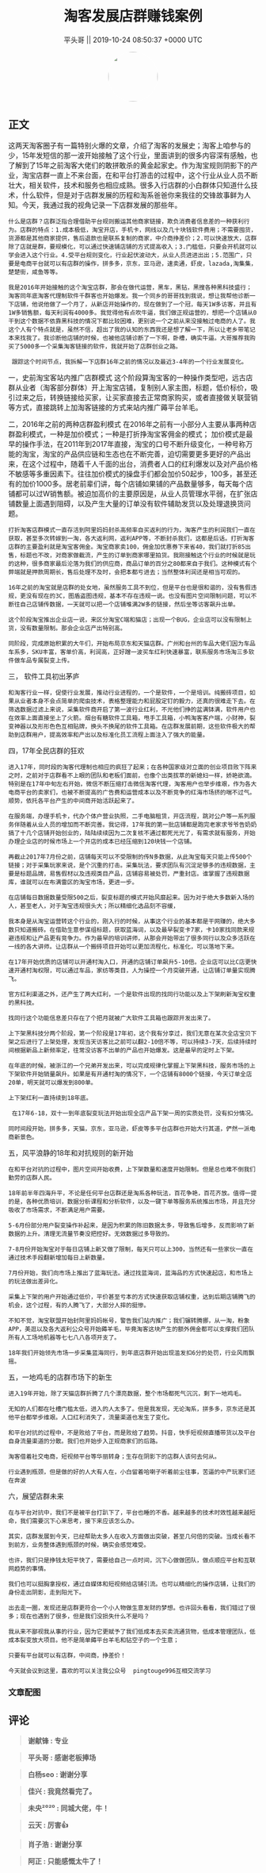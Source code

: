 <h1 align="center">淘客发展店群赚钱案例</h1>




<p align="center">
    <a>平头哥 || 2019-10-24 08:50:37 &#43;0000 UTC</a>
</p>

<div align="center">
    <img src="https://images.zsxq.com/FryirLjNsIOutco11e0Bq0xn43oZ?e=1590940799&amp;token=kIxbL07-8jAj8w1n4s9zv64FuZZNEATmlU_Vm6zD:k12nZGW3XwRyGF9YpGtRjEWCPmw=" width="100" height="100" style="border:1px solid;border-radius:50%; color:#ffffff"/>
</div>




## 正文

<div>
这两天淘客圈子有一篇特别火爆的文章，介绍了淘客的发展史；淘客上咱参与的少，15年发短信的那一波开始接触了这个行业，里面讲到的很多内容深有感触，也了解到了15年之前淘客大佬们的敢拼敢杀的黄金起家史。作为淘宝规则阴影下的产业，淘宝店群一直上不来台面，在和平台打游击的过程中，这个行业从业人员不断壮大，相关软件，技术和服务也相应成熟。很多入行店群的小白群体只知道什么技术，什么软件，但是对于店群发展的历程和淘系爸爸你来我往的交锋故事鲜为人知。今天，我通过我的视角记录一下店群发展的那些年。

    什么是店群？店群泛指合理借助平台规则搬运其他商家链接，欺负消费者信息差的一种获利行为。店群的特点：1.成本极低，淘宝开店，手机卡，网线以及几十块钱软件费用；不需要囤货，货源都是其他商家提供，售后退款也是联系复制的商家，中介商挣差价；2.可以快速放大，店群除了店就是群，要规模化，可以通过快速铺店铺的方式提高收入；3.门槛低，只要会开机就可以学会进入这个行业。4.受平台规则变化，行业起伏波动大，从业人员进进出出；5.范围广，只要是电商平台就可以有店群的操作，拼多多，京东，亚马逊，速卖通，虾皮，lazada,淘集集，楚楚街，咸鱼等等。
    
    我是2016年开始接触的这个淘宝店群，那会在做代运营，黑车，黑钻，黑搜各种黑科技盛行；淘客同年底淘客代理制软件千群客也开始爆发。我一个同乡的哥哥找到我说，想让我帮他诊断一下店铺，他说他做了一个月了，从新店开始操作的，现在做到了一个冠，每天1W多访客，并且有1W多销售额，每天利润有4000多。我觉得他有点吹牛逼，我们做正规运营的，想把一个店铺从0干到这个数据不依靠黑科技的情况下都比较困难，更别说一个之前从来没接触过电商的人了。我这个人有个特点就是，虽然不信，超出了我的认知的东西我还是想了解一下，所以让老乡带笔记本来找我了。我诊断他店铺的时候，也被他店铺诊断了一下啊，卧槽，确实牛逼。大哥推荐我购买了5000多一个采集淘客链接的软件，我就开始了店群创业之路。
   
     跟踪这个时间节点，我拆解一下店群16年之前的情况以及最近3-4年的一个行业发展变化。
    
 一，史前淘宝客站内推广店群模式
    这个阶段算淘宝客的一种操作类型吧，远古店群从业者（淘客部分群体）开上淘宝店铺，复制别人家主图，标题，低价标价，吸引过来之后，转换链接给买家，让买家直接去正常商家购买，或者直接做关联营销等方式，直接跳转上加淘客链接的方式来站内推广薅平台羊毛。

二，2016年之前的两种店群盈利模式
    在2016年之前有一小部分人主要从事两种店群盈利模式，一种是加价模式；一种是打折挣淘宝客佣金的模式；  加价模式是最早的操作手法，在2011年到2017年直接，淘宝的口号不断升级变化，一种号称万能的淘宝，淘宝的产品供应链和生态也在不断完善，迫切需要更多更好的产品出来，在这个过程中，随着千人千面的出台，消费者人口的红利爆发以及对产品价格不敏感等多重因素下。往往加价模式的操盘手们都会加价50起步，100多，甚至还有的加价1000多。居老前辈们讲，每个店铺如果铺的产品数量够多，每天每个店铺都可以过W销售额。被迫加高价的主要原因是，从业人员管理水平弱，在扩张店铺数量上面遇到阻碍，以及产生大量的订单没有软件辅助发货以及处理退换货问题。
    
    打折淘客店群模式一直存活到阿里妈妈封杀高频率自买返利的行为，淘客产生的利润我们一直在获取，甚至多次转嫁到一淘，各大返利网，返利APP等，不断封杀我们，这都是后话。打折淘客店群的主要盈利就是淘宝客佣金。淘宝商家卖100，佣金加优惠券下来省40，我们就打折85出售，标题也不改，对商家做截流，产生的订单到商家哪里拍货。我刚接触这个行业的时候就是玩的这种，很多商家最后沦落为我们的供应商，商品订单的百分之80都来自于我们。这种模式有个弊端就是押款周期长，售后处理不及时，会把本都亏进去；当然整体利润还是相当可观的。

    16年之前的淘宝就是店群的处女地，虽然服务工具不到位，但是平台也是很和谐的，没有售假违规，更没有现在的3C，图盾盗图违规，基本不存在违规一说。也没有图片空间限制问题，可以不断往自己店铺传数据，一天就可以把一个店铺堆满2W多的链接，然后坐等访客飙升出单。 

    这个阶段淘宝推出企业店一说，来区分淘宝C端和猫店；出现一个BUG，企业店可以没有限制上货，没有数量限制。那会企业店产出特别高。

    同阶段，完成原始积累的大牛们，开始布局京东和天猫店群。广州和台州的车品大佬们因为车品车系多，SKU丰富，客单价高，利润高，正好蹭一波买车红利快速暴富，联系服务市场淘三多软件做车品专属裂变上传。

三， 软件工具初出茅庐
    
    和淘客行业一样，促使行业发展，推动行业进程的，一个是软件，一个是培训。纯搬砖项目，如果从业者本身不会点简单的爬虫技术，表格整理能力和屁股定钉的毅力，还真的很难走下去。在筛选数据过滤上来说，采集软件商开启了第一波行业红利，不光他们挣的盆满钵满，软件用户也在效率上面直接坐上了火箭。烟台有糖软件工具箱，甩手工具箱，小鸭淘客客户端，小财神，裂变神器以及形形色色互相贴牌，换头不换尾的软件工具箱。在店群发展前期，这些软件极大的帮助到店群用户，提高效率和产出以及标准化员工流程上面注入了强大的能量。

四，17年全民店群的狂欢

    进入17年，同时段的淘客代理制也相应的疯狂了起来；在各种国家级对立面的创业项目败下阵来之时，之前对于店群看不上眼的团队和老板们面前，也像个出类拔萃的新媳妇一样，娇艳欲滴。特别是在17年中旬左右开始，微信不断压缩打击微信淘客代理，淘客用户也举步维艰，作为各大电商平台的卖家们，也被不断提高的广告费和运营成本以及不断竞争的红海市场挤的喘不过气。顺势，依托各平台产生的中间商开始活跃起来了。

    在服务端，办理手机卡，代办个体户营业执照，二手电脑租赁，开店流程，跳对公户等一系列服务伴随着从业人员的增加而不断完善。我记得，17年我的第一批店铺都是跑完老家求爷爷告奶奶搞了十几个店铺开始创业的，陆陆续续因为二次复核不通过都死光光了，有需求就有服务，开始办理企业店的时候市场上一个开店的成本已经压缩到120块钱一个店铺。

    再截止2017年7月份之前，店铺每天可以不受限制的传N多数据，从此淘宝每天只能上传500个链接；对于采集玩家来说，是个沉重的打击。采集玩法，要求团队有沉淀足够多的违规数据，主要是标题品牌，易售假材以及违规类目产品，店铺容易被处罚，严重封店。谁掌握了违规数据库，谁就可以在布满雷区的淘宝市场，更进一步。 

    在店铺每日数据数量受限500之后，裂变标题的模式开始风靡起来。因为对于绝大多数新入场的人，甚至老人，对于淘宝违规很头大；所以精细化选品刻不容缓，

    我本身是从淘宝运营转这个行业的，刚入行的时候，从事这个行业的基本都是干网赚的，绝大多数只知道搬砖。在借助生意参谋组标题，获取蓝海词，以及最早裂变卡7家，卡10家找同款来规避违规和让产品更有竞争力。作为最早的培训讲师，从那会开始带出了很多同行以及众多活跃在一线的各大讲师。让店群从一个搬砖项目开始可以更加流程化，标准化，可以落地下来。

    在17年开始优质的店铺可以开通村淘入口，开通的店铺订单飙升5-10倍。企业店可以比C店更快速开通村淘权限，可以通过车品，家纺等类目，人为操控一个月突破开通，让店铺订单量实现腾飞。
    
    官方红利渠道之外，还产生了两大红利，一个是软件出现的找同行功能以及上下架刷新淘宝权重的黑科技。

    找同行这个功能信息差只存在了个把月就被广大软件工具箱也跟踪开发出来了。

    上下架黑科技分两个阶段，第一个阶段是17年初，这个我有分享过，我们无意在某次全店宝贝下架之后进行了上架处理，发现当天访客比之前可以翻2-10倍不等，可以持续3-7天，后续持续时间根据新品上新频率定，往常没访客不出单的产品也开始爆发。这是最早的定时上下架。

    在年底的时候，被浙江的一个兄弟开发出来，可以完成规律化掌握上下架黑科技，服务市场的上下架软件开始销量飙升。如果是有开通村淘的情况下，一个店铺有8000个链接，今天订单全店20单，明天就可以爆发到800单。

    上下架红利一直持续到18年底。

     在17年6-18，双十一到年底裂变玩法开始出现全店产品下架一周的实质处罚，没有扣分情况。

    同时间段开始，拼多多，天猫，京东，亚马逊，虾皮等多平台店群也开始大行其道，俨然一派电商新景色。

五，风平浪静的18年和对抗规则的新开始

    在和平台对抗的过程中，图片空间开始收费，上下架数量和速度开始限制。但是总也难不倒我们勤劳的店群人民。

    18年前半年四海升平，不论是任何平台店群还是淘系各种玩法，百花争艳，百花齐放。值得一提的是，各种优质培训，数据分析课程和分析软件，以及一键下单等服务系统推出市场，并且充分吸收了市场需求，不断满足用户需要。

    5-6月份部分用户裂变操作补起来，是因为积累的陈旧数据太多，导致售后增多，反而影响了新数据的上升。清理无流量节奏没把控好。无效数据过多导致的。

    7-8月份开始淘宝对于每日店铺上新又做了限制，每天只可以上300，当然还有一些家伙一直在通过技术手段翻新增加每日上新数量。

    7月份开始，我们向市场上推出了蓝海玩法。通过找蓝海词，蓝海品的方式快速起店，和市场上的玩法做出差异化。

    采集上下架的用户开始通过低价，平价甚至亏本的方式快速获取店铺权重，达到后期店铺腾飞的机会，这个过程，有的人腾飞了，大部分人摔的挺惨。

    不知不觉，淘宝联盟开始封阿里妈妈帐号，警告我们站内推广；我们辗转腾挪，从一淘，粉象APP，美逛以及各大返利公众号开始薅羊毛，毕竟淘客这块产生的额外佣金都可以支撑我们团队所有人工场地机器等七七八八各项开支了。

    18年我们开始领先市场一步采集蓝海同行，到年底店群开始出现滥发扣6分的处罚，行业风雨飘摇。

五，一地鸡毛的店群市场下的新生

    进入19年开始，除了天猫店群折腾了几个漂亮数据，整个市场都死气沉沉，剩下一地鸡毛。

    无知的人们都在吐槽门槛太低，进入的人太多了。但是我发现，无论淘系，拼多多，京东还是其他平台都举步维艰。人口红利消失了，流量渠道也发生了变化。

    和平台对抗的过程中，不是败给了平台，而是败给了趋势。抖音，快手短视频直播带货以及平台自身流量渠道的分散。我们也开始步入正规商家们的后路。

    淘客借着社交电商，短视频平台等华丽转身；生存在阴影下的店群人该何去何从。

    行业遇到瓶颈，但是做的好的人大有人在，小白留着哈喇子听着前尘往事，苦逼的中产玩家们还在奔波

六，展望店群未来

    在与平台对抗中，我们不是被平台打趴下了，平台也睡的不香。越来越多的技术时效性越来越短命，我们需要沉下心来思考，接下来应该怎么办。

    其实，店群发展到今天，已经帮助太多人在收入方面做出突破，甚至几何倍的突破。当成长看不到前方，业务整体遇到瓶颈的时候，确实会感觉难受。

    也许，我们只是挣钱太短平快了，需要给自己一点时间，沉下心做做团队，做点顺应平台和互联网趋势的事情。

    我们也可以挺胸拿授权，通过自媒体和短视频给店铺引流。也可以精细化的操作店铺，让我们的身份走出阴影，走到阳光下。

    出去走一圈，发现还是店群更符合一个小人物做生意发财的梦想。也许回头看看，我们错过了很多；现在也遇到了很多，但是我们没损失什么不是吗？

    我从来不鄙视我从事的行业，因为它更赋予了我们低成本去买卖流通货物，低成本管理团队，低成本裂变放大项目。他不是简单薅平台羊毛和钻空子的一个生意；

    只要有平台就可以有店群，中间商，挣差价！
    
    今天就会议到这里，喜欢的可以关注我公众号  pingtouge996互相交流学习
</div>

### 文章配图

<div class="image" align="center">

</div>


## 评论

<div align="left">
<div>

<blockquote >
<span> <strong>谢献锋 : 专业 </strong></span>
</blockquote>

<blockquote >
<span> <strong>平头哥 : 感谢老板捧场 </strong></span>
</blockquote>

<blockquote >
<span> <strong>白杨seo : 谢谢分享 </strong></span>
</blockquote>

<blockquote >
<span> <strong>佳兴 : 我竟然看完了。 </strong></span>
</blockquote>

<blockquote >
<span> <strong>未央²⁰²⁰ : 同城大佬，牛！ </strong></span>
</blockquote>

<blockquote >
<span> <strong>云天 : 厉害👍 </strong></span>
</blockquote>

<blockquote >
<span> <strong>肖子浩 : 谢谢分享 </strong></span>
</blockquote>

<blockquote >
<span> <strong>阿正 : 只能感慨太牛了！ </strong></span>
</blockquote>

</div>
</div>